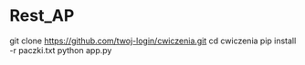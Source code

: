 # Rest_AP
git clone https://github.com/twoj-login/cwiczenia.git cd cwiczenia pip install -r paczki.txt python app.py
